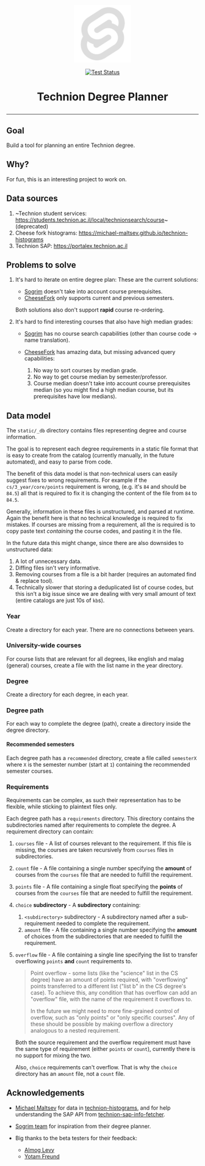 <p align="center">
  <img src="https://raw.githubusercontent.com/selfint/degree-planner/refs/heads/main/static/favicon.png" alt="Technion degree planner logo" width="150"/>
</p>

<p align="center">
  <a href="https://github.com/selfint/degree-planner/actions/workflows/test.yml">
    <img src="https://github.com/selfint/degree-planner/actions/workflows/test.yml/badge.svg" alt="Test Status">
  </a>
</p>

<h1><p align="center">Technion Degree Planner</p></h1>

---

## Goal

Build a tool for planning an entire Technion degree.

## Why?

For fun, this is an interesting project to work on.

## Data sources

1. ~Technion student services: https://students.technion.ac.il/local/technionsearch/course~ (deprecated)
1. Cheese fork histograms: https://michael-maltsev.github.io/technion-histograms
1. Technion SAP: https://portalex.technion.ac.il

## Problems to solve

1. It's hard to iterate on entire degree plan:
   These are the current solutions:

   - [Sogrim](https://students.sogrim.org/) doesn't take into account course prerequisites.
   - [CheeseFork](https://cheesefork.cf/) only supports current and previous semesters.

   Both solutions also don't support **rapid** course re-ordering.

1. It's hard to find interesting courses that also have high median grades:

   - [Sogrim](https://students.sogrim.org/) has no course search capabilities
     (other than course code -> name translation).

   - [CheeseFork](https://cheesefork.cf/) has amazing data, but missing advanced query capabilities:
     1. No way to sort courses by median grade.
     1. No way to get course median by semester/professor.
     1. Course median doesn't take into account course prerequisites median
        (so you might find a high median course, but its prerequisites have low medians).

## Data model

The `static/_db` directory contains files representing degree and course information.

The goal is to represent each degree requirements in a static file format that is easy
to create from the catalog (currently manually, in the future automated), and easy to
parse from code.

The benefit of this data model is that non-technical users can easily suggest fixes
to wrong requirements. For example if the `cs/3_year/core/points` requirement is wrong,
(e.g. it's `84` and should be `84.5`) all that is required to fix it is changing the
content of the file from `84` to `84.5`.

Generally, information in these files is unstructured, and parsed at runtime. Again
the benefit here is that no technical knowledge is required to fix mistakes. If courses
are missing from a requirement, all the is required is to copy paste text _containing_ the
course codes, and pasting it in the file.

In the future data this might change, since there are also downsides to unstructured data:

1. A lot of unnecessary data.
2. Diffing files isn't very informative.
3. Removing courses from a file is a bit harder (requires an automated find & replace tool).
4. Technically slower that storing a deduplicated list of course codes, but this isn't a
   big issue since we are dealing with very small amount of text (entire catalogs are just 10s of `kb`s).

### Year

Create a directory for each year. There are no connections between years.

### University-wide courses

For course lists that are relevant for all degrees, like english and malag
(general) courses, create a file with the list name in the year directory.

### Degree

Create a directory for each degree, in each year.

### Degree path

For each way to complete the degree (path), create a directory inside the degree directory.

#### Recommended semesters

Each degree path has a `recommended` directory, create a file called `semesterX` where
`X` is the semester number (start at `1`) containing the recommended semester courses.

### Requirements

Requirements can be complex, as such their representation has to be flexible, while sticking
to plaintext files only.

Each degree path has a `requirements` directory. This directory contains the subdirectories
named after requirements to complete the degree. A requirement directory can contain:

1. `courses` file - A list of courses relevant to the requirement. If this file is missing,
   the courses are taken recursively from `courses` files in subdirectories.
1. `count` file - A file containing a single number specifying the **amount** of courses
   from the `courses` file that are needed to fulfill the requirement.
1. `points` file - A file containing a single float specifying the **points** of courses
   from the `courses` file that are needed to fulfill the requirement.
1. `choice` **subdirectory** - A **subdirectory** containing:
   1. `<subdirectory>` subdirectory - A subdirectory named after a sub-requirement needed
      to complete the requirement.
   1. `amount` file - A file containing a single number specifying the **amount** of choices
      from the subdirectories that are needed to fulfill the requirement.
1. `overflow` file - A file containing a single line specifying the list to transfer
   overflowing `points` **and** `count` requirements to.

   > Point overflow - some lists (like the "science" list in the CS degree) have an amount
   > of points required, with "overflowing" points transferred to a different list ("list b"
   > in the CS degree's case). To achieve this, any condition that has overflow can add an
   > "overflow" file, with the name of the requirement it overflows to.
   >
   > In the future we might need to more fine-grained control of overflow,
   > such as "only points" or "only specific courses". Any of these should
   > be possible by making overflow a directory analogous to a nested
   > requirement.

   Both the source requirement and the overflow requirement must have the same type
   of requirement (either `points` or `count`), currently there is no support for
   mixing the two.

   Also, `choice` requirements can't overflow. That is why the `choice` directory
   has an `amount` file, not a `count` file.

## Acknowledgements

- [Michael Maltsev](https://github.com/michael-maltsev) for data in
  [technion-histograms](https://github.com/michael-maltsev/technion-histograms),
  and for help understanding the SAP API from
  [technion-sap-info-fetcher](https://github.com/michael-maltsev/technion-sap-info-fetcher).

- [Sogrim team](https://github.com/sogrim/technion-sogrim) for inspiration from
  their degree planner.

- Big thanks to the beta testers for their feedback:

  - [Almog Levy](https://github.com/Almoglevy2k)
  - [Yotam Freund](https://github.com/freundyotam)
